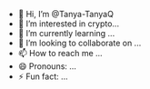  - 👋 Hi, I’m @Tanya-TanyaQ
- 👀 I’m interested in crypto...
- 🌱 I’m currently learning ...
- 💞️ I’m looking to collaborate on ... 
- 📫 How to reach me ...
- 😄 Pronouns: ... 
- ⚡ Fun fact: ... 
  
 

